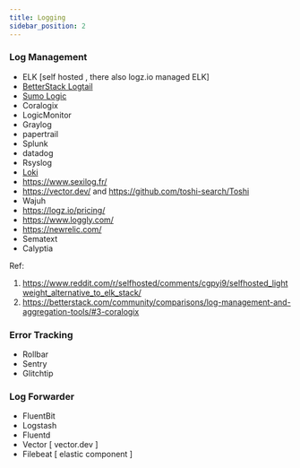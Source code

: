 ```yaml
---
title: Logging
sidebar_position: 2
---
```


### Log Management
- ELK [self hosted , there also logz.io managed ELK]
- [BetterStack Logtail](https://betterstack.com/telemetry)
- [Sumo Logic](https://www.sumologic.com/)
- Coralogix
- LogicMonitor
- Graylog
- papertrail
- Splunk
- datadog
- Rsyslog
- [Loki](https://grafana.com/oss/loki/)
- https://www.sexilog.fr/
- https://vector.dev/ and https://github.com/toshi-search/Toshi
- Wajuh
- https://logz.io/pricing/
- https://www.loggly.com/
- https://newrelic.com/
- Sematext
- Calyptia

Ref: 

1. https://www.reddit.com/r/selfhosted/comments/cgpyi9/selfhosted_lightweight_alternative_to_elk_stack/
2. https://betterstack.com/community/comparisons/log-management-and-aggregation-tools/#3-coralogix

### Error Tracking 

- Rollbar
- Sentry
- Glitchtip

### Log Forwarder

- FluentBit
- Logstash
- Fluentd
- Vector [ vector.dev ]
- Filebeat [ elastic component ]